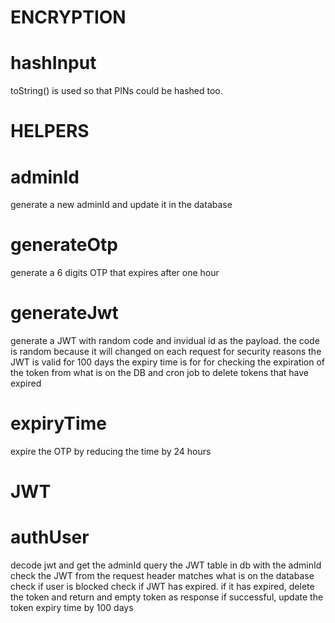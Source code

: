 # ENCRYPTION

# hashInput

toString() is used so that PINs could be hashed too.

# HELPERS

# adminId

generate a new adminId and update it in the database

# generateOtp

generate a 6 digits OTP that expires after one hour

# generateJwt

generate a JWT with random code and invidual id as the payload.
the code is random because it will changed on each request for security reasons
the JWT is valid for 100 days
the expiry time is for for checking the expiration of the token from what is on the DB and cron job to delete tokens that have expired

# expiryTime

expire the OTP by reducing the time by 24 hours

# JWT

# authUser

decode jwt and get the adminId
query the JWT table in db with the adminId
check the JWT from the request header matches what is on the database
check if user is blocked
check if JWT has expired. if it has expired, delete the token and return and empty token as response
if successful, update the token expiry time by 100 days
